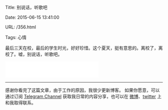 Title: 别说话，听歌吧

Date: 2015-06-15 13:41:00

URL: /356.html

Tags: 心情

最后三天在校，最后的学生时光，好好珍惜。这个夏天，挺有意思的。离校了，离校了。嘘，别说话，听歌吧。

<!-- [hermit auto="0" loop="0" unexpand="0"]netease_playlist#:78884385[/hermit] -->

<iframe frameborder="no" border="0" marginwidth="0" marginheight="0" width=298 height=52 src="//music.163.com/outchain/player?type=2&id=29713754&auto=1&height=32"></iframe>

---
感谢你看完了这篇文章，由于工作的原因，我很少更新博客。
如果你愿意，可以通过订阅 [Telegram Channel](https://t.me/ericectalk) 获取我日常的内容分享，也可以在 [微博](https://weibo.com/719951113)、[twitter](https://twitter.com/ericecchou) 上和我取得联系。
